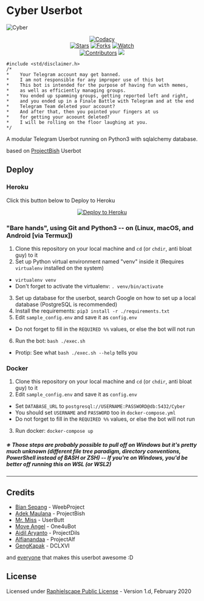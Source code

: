 # Cyber Userbot

![Cyber](https://telegra.ph/file/b05a86dc5adafcd3de0cc.gif)

<p align="center">
    <a href="https://app.codacy.com/gh/BianSepang/WeebProject/dashboard"> <img src="https://img.shields.io/codacy/grade/a723cb464d5a4d25be3152b5d71de82d?color=blue&logo=codacy&style=flat-square" alt="Codacy" /></a><br>
    <a href="https://github.com/ythm00/Cyber/stargazers"> <img src="https://img.shields.io/github/stars/ythm00/Cyber?logo=github&style=flat-square" alt="Stars" /></a>
    <a href="https://github.com/ythm00/Cyber/network/members"> <img src="https://img.shields.io/github/forks/ythm00/Cyber?logo=github&style=flat-square" alt="Forks" /></a>
    <a href="https://github.com/ythm00/Cyber/watchers"> <img src="https://img.shields.io/github/watchers/ythm00/Cyber?logo=github&style=flat-square" alt="Watch" /></a><br>
    <a href="https://github.com/ythm00/Cyber/graphs/contributors"> <img src="https://img.shields.io/github/contributors/ythm00/Cyber?color=blue&style=flat-square" alt="Contributors" /></a>
    <a href="https://pypi.org/project/Telethon/"> <img src="https://img.shields.io/pypi/v/telethon?label=telethon&logo=pypi&logoColor=white&style=flat-square" /></a>
</p>

```
#include <std/disclaimer.h>
/*
*    Your Telegram account may get banned.
*    I am not responsible for any improper use of this bot
*    This bot is intended for the purpose of having fun with memes,
*    as well as efficiently managing groups.
*    You ended up spamming groups, getting reported left and right,
*    and you ended up in a Finale Battle with Telegram and at the end
*    Telegram Team deleted your account?
*    And after that, then you pointed your fingers at us
*    for getting your acoount deleted?
*    I will be rolling on the floor laughing at you.
*/
```

A modular Telegram Userbot running on Python3 with sqlalchemy database.

based on [ProjectBish](https://github.com/adekmaulana/ProjectBish) Userbot

## Deploy
### Heroku
Click this button below to Deploy to Heroku
<p align="center"><a href="https://heroku.com/deploy?template=https://github.com/ythm00/Cyber/tree/master"> <img src="https://www.herokucdn.com/deploy/button.png" alt="Deploy to Heroku"/></a></p>

### "Bare hands", using Git and Python3 -- on (Linux, macOS, and Android [via Termux])
1. Clone this repository on your local machine and `cd` (or `chdir`, anti bloat guy) to it
2. Set up Python virtual environment named "venv" inside it (Requires `virtualenv` installed on the system)
  - `virtualenv venv`
  - Don't forget to activate the virtualenv: `. venv/bin/activate`
3. Set up database for the userbot, search Google on how to set up a local database (PostgreSQL is recommended)
4. Install the requirements: `pip3 install -r ./requirements.txt`
5. Edit `sample_config.env` and save it as `config.env`
  - Do not forget to fill in the `REQUIRED %%` values, or else the bot will not run
6. Run the bot: `bash ./exec.sh`
  - Protip: See what `bash ./exec.sh --help` tells you

### Docker
1. Clone this repository on your local machine and `cd` (or `chdir`, anti bloat guy) to it
2. Edit `sample_config.env` and save it as `config.env`
  - Set `DATABASE_URL` to `postgresql://USERNAME:PASSWORD@db:5432/Cyber`
  - You should set `USERNAME` and `PASSWORD` too in `docker-compose.yml`
  - Do not forget to fill in the `REQUIRED %%` values, or else the bot will not run
3. Run docker: `docker-compose up`

##### ※ Those steps are probably possible to pull off on Windows but it's pretty much unknown (different file tree paradigm, directory conventions, PowerShell instead of BASH or ZSH) -- If you're on Windows, you'd be better off running this on WSL (or WSL2)
---
## Credits
* [Bian Sepang](https://github.com/BianSepang) - WeebProject
* [Adek Maulana](https://github.com/adekmaulana) - ProjectBish
* [Mr. Miss](https://github.com/keselekpermen69) - UserButt
* [Move Angel](https://github.com/MoveAngel) - One4uBot
* [Aidil Aryanto](https://github.com/aidilaryanto) - ProjectDils
* [Alfianandaa](https://github.com/alfianandaa) - ProjectAlf
* [GengKapak](https://github.com/GengKapak) - DCLXVI

and [everyone](https://github.com/ythm00/Cyber/graphs/contributors) that makes this userbot awesome :D

## License
Licensed under [Raphielscape Public License](https://github.com/ythm00/Cyber/blob/master/LICENSE) - Version 1.d, February 2020
